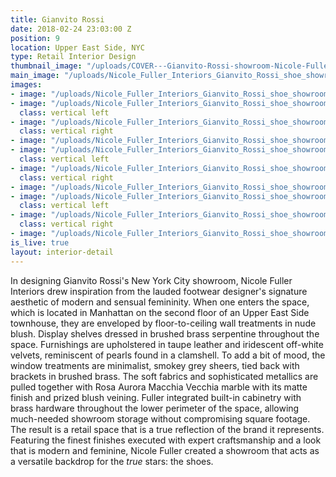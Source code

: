 ```yaml
---
title: Gianvito Rossi
date: 2018-02-24 23:03:00 Z
position: 9
location: Upper East Side, NYC
type: Retail Interior Design
thumbnail_image: "/uploads/COVER---Gianvito-Rossi-showroom-Nicole-Fuller-commercial-retail-interior-designer.jpg"
main_image: "/uploads/Nicole_Fuller_Interiors_Gianvito_Rossi_shoe_showroom_NYC_20.jpg"
images:
- image: "/uploads/Nicole_Fuller_Interiors_Gianvito_Rossi_shoe_showroom_NYC_16.jpg"
- image: "/uploads/Nicole_Fuller_Interiors_Gianvito_Rossi_shoe_showroom_NYC_14.jpg"
  class: vertical left
- image: "/uploads/Nicole_Fuller_Interiors_Gianvito_Rossi_shoe_showroom_NYC_13-9c444a.jpg"
  class: vertical right
- image: "/uploads/Nicole_Fuller_Interiors_Gianvito_Rossi_shoe_showroom_NYC_5.jpg"
- image: "/uploads/Nicole_Fuller_Interiors_Gianvito_Rossi_shoe_showroom_NYC_9.jpg"
  class: vertical left
- image: "/uploads/Nicole_Fuller_Interiors_Gianvito_Rossi_shoe_showroom_NYC_17.jpg"
  class: vertical right
- image: "/uploads/Nicole_Fuller_Interiors_Gianvito_Rossi_shoe_showroom_NYC_12.jpg"
- image: "/uploads/Nicole_Fuller_Interiors_Gianvito_Rossi_shoe_showroom_NYC_1.jpg"
  class: vertical left
- image: "/uploads/Nicole_Fuller_Interiors_Gianvito_Rossi_shoe_showroom_NYC_18.jpg"
  class: vertical right
- image: "/uploads/Nicole_Fuller_Interiors_Gianvito_Rossi_shoe_showroom_NYC_4.jpg"
is_live: true
layout: interior-detail
---
```


In designing Gianvito Rossi's New York City showroom, Nicole Fuller Interiors drew inspiration from the lauded footwear designer's signature aesthetic of modern and sensual femininity. When one enters the space, which is located in Manhattan on the second floor of an Upper East Side townhouse, they are enveloped by floor-to-ceiling wall treatments in nude blush. Display shelves dressed in brushed brass serpentine throughout the space. Furnishings are upholstered in taupe leather and iridescent off-white velvets, reminiscent of pearls found in a clamshell. To add a bit of mood, the window treatments are minimalist, smokey grey sheers, tied back with brackets in brushed brass. The soft fabrics and sophisticated metallics are pulled together with Rosa Aurora Macchia Vecchia marble with its matte finish and prized blush veining. Fuller integrated built-in cabinetry with brass hardware throughout the lower perimeter of the space, allowing much-needed showroom storage without compromising square footage. The result is a retail space that is a true reflection of the brand it represents. Featuring the finest finishes executed with expert craftsmanship and a look that is modern and feminine, Nicole Fuller created a showroom that acts as a versatile backdrop for the *true* stars: the shoes.